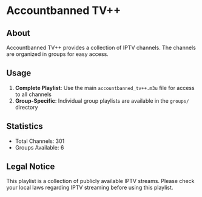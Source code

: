 # Accountbanned TV++

## About

Accountbanned TV++ provides a collection of IPTV channels. The channels are organized in groups for easy access.

## Usage

1. **Complete Playlist**: Use the main `accountbanned_tv++.m3u` file for access to all channels
2. **Group-Specific**: Individual group playlists are available in the `groups/` directory

## Statistics

- Total Channels: 301
- Groups Available: 6

## Legal Notice

This playlist is a collection of publicly available IPTV streams. Please check your local laws regarding IPTV streaming before using this playlist.
